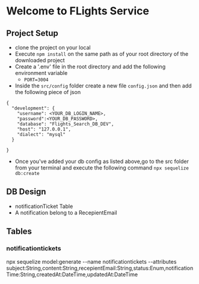 # Welcome to FLights Service

 ## Project Setup
 - clone the project on your local
 - Execute `npm install` on the same path as of your root directory of the downloaded project
 - Create a '.env' file in the root directory and add the following environment variable
    - `PORT=3004`
- Inside the `src/config` folder create a new file  `config.json` and then add the following piece of json

```
{
  "development": {
    "username": <YOUR_DB_LOGIN_NAME>,
    "password":<YOUR_DB_PASSWORD>,
    "database": "Flights_Search_DB_DEV",
    "host": "127.0.0.1",
    "dialect": "mysql" 
  }
  
}
```
- Once you've added your db config as listed above,go to the src folder from your terminal and execute the following command `npx sequelize db:create`
       
## DB Design
  - notificationTicket Table
  - A notification belong to a RecepientEmail 

## Tables
### notificationtickets
  

npx sequelize model:generate --name notificationtickets --attributes
subject:String,content:String,recepientEmail:String,status:Enum,notificationTime:String,createdAt:DateTime,updatedAt:DateTime 